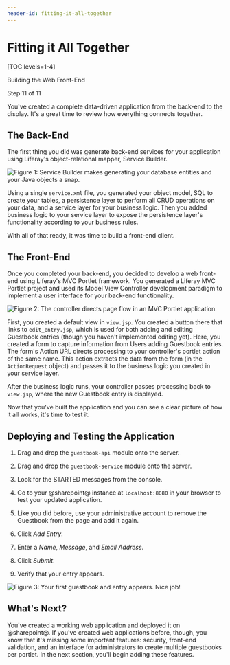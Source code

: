 ```yaml
---
header-id: fitting-it-all-together
---
```


# Fitting it All Together

[TOC levels=1-4]

<div class="learn-path-step row">
    <p id="stepTitle">Building the Web Front-End</p><p>Step 11 of 11</p>
</div>

You've created a complete data-driven application from the back-end to the 
display. It's a great time to review how everything connects together. 

## The Back-End

The first thing you did was generate back-end services for your application
using Liferay's object-relational mapper, Service Builder. 

![Figure 1: Service Builder makes generating your database entities and your Java objects a snap.](../../../images/service-builder-guestbook.png)

Using a single `service.xml` file, you generated your object model, SQL to
create your tables, a persistence layer to perform all CRUD operations on your
data, and a service layer for your business logic. Then you added business logic
to your service layer to expose the persistence layer's functionality according
to your business rules. 

With all of that ready, it was time to build a front-end client. 

## The Front-End

Once you completed your back-end, you decided to develop a web front-end
using Liferay's MVC Portlet framework. You generated a Liferay MVC Portlet
project and used its Model View Controller development paradigm to implement
a user interface for your back-end functionality. 

![Figure 2: The controller directs page flow in an MVC Portlet application.](../../../images/guestbook-mvc-diagram-1.png)

First, you created a default view in `view.jsp`. You created a button there that
links to `edit_entry.jsp`, which is used for both adding and editing Guestbook
entries (though you haven't implemented editing yet). Here, you created a form
to capture information from Users adding Guestbook entries. The form's Action
URL directs processing to your controller's portlet action of the same name.
This action extracts the data from the form (in the `ActionRequest` object) and
passes it to the business logic you created in your service layer. 

After the business logic runs, your controller passes processing back to
`view.jsp`, where the new Guestbook entry is displayed. 

Now that you've built the application and you can see a clear picture of how it 
all works, it's time to test it. 

## Deploying and Testing the Application

1.  Drag and drop the `guestbook-api` module onto the server.

2.  Drag and drop the `guestbook-service` module onto the server.

3.  Look for the STARTED messages from the console. 

4.  Go to your @sharepoint@ instance at `localhost:8080` in your browser to test 
    your updated application. 

5.  Like you did before, use your administrative account to remove the Guestbook
    from the page and add it again. 

6.  Click *Add Entry*.

7.  Enter a *Name*, *Message*, and *Email Address*.

8.  Click *Submit*.

9.  Verify that your entry appears.

![Figure 3: Your first guestbook and entry appears. Nice job!](../../../images/guestbook-entry-test.png)

## What's Next?

You've created a working web application and deployed it on @sharepoint@. If you've 
created web applications before, though, you know that it's missing some 
important features: security, front-end validation, and an interface for 
administrators to create multiple guestbooks per portlet. In the next section, 
you'll begin adding these features. 

